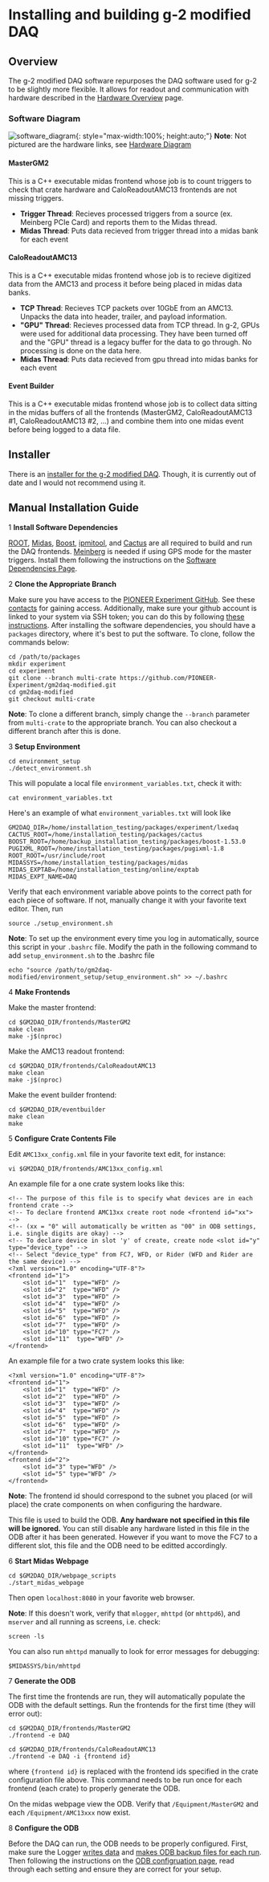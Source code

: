# Installing and building g-2 modified DAQ
## Overview

The g-2 modified DAQ software repurposes the DAQ software used for g-2 to be slightly more flexible. It allows for readout and communication with hardware described in the [Hardware Overview](hardware_overview.md) page.

### Software Diagram

![software_diagram](images/software_diagram.png){: style="max-width:100%; height:auto;"}
**Note**: Not pictured are the hardware links, see [Hardware Diagram](hardware_overview.md#conceptual-diagram-one-crate-system)

#### MasterGM2
This is a C++ executable midas frontend whose job is to count triggers to check that crate hardware and CaloReadoutAMC13 frontends are not missing triggers.

- **Trigger Thread**: Recieves processed triggers from a source (ex. Meinberg PCIe Card) and reports them to the Midas thread.
- **Midas Thread**: Puts data recieved from trigger thread into a midas bank for each event

#### CaloReadoutAMC13
This is a C++ executable midas frontend whose job is to recieve digitized data from the AMC13 and process it before being placed in midas data banks.

- **TCP Thread**: Recieves TCP packets over 10GbE from an AMC13. Unpacks the data into header, trailer, and payload information.
- **"GPU" Thread**: Recieves processed data from TCP thread. In g-2, GPUs were used for additional data processing. They have been turned off and the "GPU" thread is a legacy buffer for the data to go through. No processing is done on the data here.
- **Midas Thread**: Puts data recieved from gpu thread into midas banks for each event

#### Event Builder
This is a C++ executable midas frontend whose job is to collect data sitting in the midas buffers of all the frontends (MasterGM2, CaloReadoutAMC13 #1, CaloReadoutAMC13 #2, ...) and combine them into one midas event before being logged to a data file.

## Installer
There is an [installer for the g-2 modified DAQ](miscellaneous_info.md#2023-psi-lyso-testbeam-daq-installer). Though, it is currently out of date and I would not recommend using it.

## Manual Installation Guide

1 **Install Software Dependencies**

[ROOT](software_dependencies.md#root), [Midas](software_dependencies.md#midas), [Boost](software_dependencies.md#boost), [ipmitool](software_dependencies.md#ipmitool), and [Cactus](software_dependencies.md#ipbus-cactus) are all required to build and run the DAQ frontends. [Meinberg](software_dependencies.md#meinberg) is needed if using GPS mode for the master triggers. Install them following the instructions on the [Software Dependencies Page](software_dependencies.md).

2 **Clone the Appropriate Branch**

Make sure you have access to the [PIONEER Experiment GitHub](https://github.com/PIONEER-Experiment). See these [contacts](software_dependencies.md#pioneer-experiment-repositories) for gaining access. Additionally, make sure your github account is linked to your system via SSH token; you can do this by following [these instructions](software_dependencies.md#setting-up-a-github-ssh-token-on-rhel79-systems). After installing the software dependencies, you should have a `packages` directory, where it's best to put the software. To clone, follow the commands below:

```
cd /path/to/packages
mkdir experiment
cd experiment
git clone --branch multi-crate https://github.com/PIONEER-Experiment/gm2daq-modified.git
cd gm2daq-modified
git checkout multi-crate
```

**Note**: To clone a different branch, simply change the `--branch` parameter from `multi-crate` to the appropriate branch. You can also checkout a different branch after this is done.

3 **Setup Environment**

```
cd environment_setup
./detect_environment.sh
```

This will populate a local file `environment_variables.txt`, check it with:
```
cat environment_variables.txt
```

Here's an example of what `environment_variables.txt` will look like
```
GM2DAQ_DIR=/home/installation_testing/packages/experiment/lxedaq
CACTUS_ROOT=/home/installation_testing/packages/cactus
BOOST_ROOT=/home/backup_installation_testing/packages/boost-1.53.0
PUGIXML_ROOT=/home/installation_testing/packages/pugixml-1.8
ROOT_ROOT=/usr/include/root
MIDASSYS=/home/installation_testing/packages/midas
MIDAS_EXPTAB=/home/installation_testing/online/exptab
MIDAS_EXPT_NAME=DAQ
```

Verify that each environment variable above points to the correct path for each piece of software. If not, manually change it with your favorite text editor. Then, run
```
source ./setup_environment.sh
```

**Note**: To set up the environment every time you log in automatically, source this script in your `.bashrc` file. Modify the path in the following command to add `setup_environment.sh` to the .bashrc file
```
echo "source /path/to/gm2daq-modified/environment_setup/setup_environment.sh" >> ~/.bashrc
```

4 **Make Frontends**

Make the master frontend:
```
cd $GM2DAQ_DIR/frontends/MasterGM2
make clean
make -j$(nproc)
```

Make the AMC13 readout frontend:
```
cd $GM2DAQ_DIR/frontends/CaloReadoutAMC13
make clean
make -j$(nproc)
```

Make the event builder frontend:
```
cd $GM2DAQ_DIR/eventbuilder
make clean
make
```


5 **Configure Crate Contents File**

Edit `AMC13xx_config.xml` file in your favorite text edit, for instance:
```
vi $GM2DAQ_DIR/frontends/AMC13xx_config.xml
```
An example file for a one crate system looks like this:
```
<!-- The purpose of this file is to specify what devices are in each frontend crate -->
<!-- To declare frontend AMC13xx create root node <frontend id="xx">  -->
<!-- (xx = "0" will automatically be written as "00" in ODB settings, i.e. single digits are okay) -->
<!-- To declare device in slot 'y' of create, create node <slot id="y" type="device_type" -->
<!-- Select "device_type" from FC7, WFD, or Rider (WFD and Rider are the same device) -->
<?xml version="1.0" encoding="UTF-8"?>
<frontend id="1">
    <slot id="1"  type="WFD" />
    <slot id="2"  type="WFD" />
    <slot id="3"  type="WFD" />
    <slot id="4"  type="WFD" />
    <slot id="5"  type="WFD" />
    <slot id="6"  type="WFD" />
    <slot id="7"  type="WFD" />
    <slot id="10" type="FC7" />
    <slot id="11"  type="WFD" />
</frontend>
```
An example file for a two crate system looks this like:
```
<?xml version="1.0" encoding="UTF-8"?>
<frontend id="1">
    <slot id="1"  type="WFD" />
    <slot id="2"  type="WFD" />
    <slot id="3"  type="WFD" />
    <slot id="4"  type="WFD" />
    <slot id="5"  type="WFD" />
    <slot id="6"  type="WFD" />
    <slot id="7"  type="WFD" />
    <slot id="10" type="FC7" />
    <slot id="11"  type="WFD" />
</frontend>
<frontend id="2">
    <slot id="3" type="WFD" />
    <slot id="5" type="WFD" />
</frontend>
```

**Note**: The frontend id should correspond to the subnet you placed (or will place) the crate components on when configuring the hardware.

This file is used to build the ODB. **Any hardware not specified in this file will be ignored.** You can still disable any hardware listed in this file in the ODB after it has been generated. However if you want to move the FC7 to a different slot, this file and the ODB need to be editted accordingly.

6 **Start Midas Webpage**
```
cd $GM2DAQ_DIR/webpage_scripts
./start_midas_webpage
```
Then open `localhost:8080` in your favorite web browser.

**Note**: If this doesn't work, verify that `mlogger`, `mhttpd` (or `mhttpd6`), and `mserver` and all running as screens, i.e. check:
```
screen -ls
```
You can also run `mhttpd` manually to look for error messages for debugging:
```
$MIDASSYS/bin/mhttpd
```


7 **Generate the ODB**

The first time the frontends are run, they will automatically populate the ODB with the default settings. Run the frontends for the first time (they will error out):

```
cd $GM2DAQ_DIR/frontends/MasterGM2
./frontend -e DAQ
```

```
cd $GM2DAQ_DIR/frontends/CaloReadoutAMC13
./frontend -e DAQ -i {frontend id}
```
where `{frontend id}` is replaced with the frontend ids specified in the crate configuration file above. This command needs to be run once for each frontend (each crate) to properly generate the ODB.

On the midas webpage view the ODB. Verify that `/Equipment/MasterGM2` and each `/Equipment/AMC13xxx` now exist.

8 **Configure the ODB**

Before the DAQ can run, the ODB needs to be properly configured. First, make sure the Logger [writes data](odb_config.md#toggle-logger-data-writing) and [makes ODB backup files for each run](odb_config.md#toggle-logger-to-generate-odb-backups-for-each-run). Then following the instructions on the [ODB configruation page](odb_config.md#g-2-modified-daq-specific-odb-configuration), read through each setting and ensure they are correct for your setup.